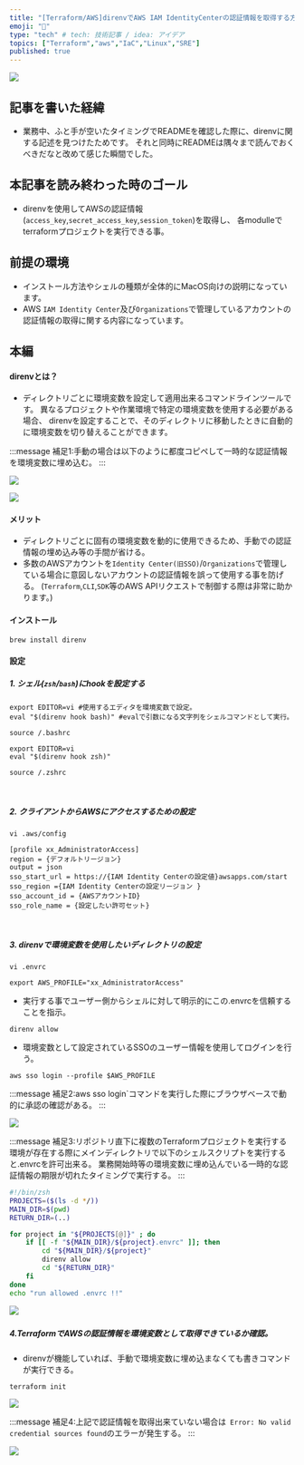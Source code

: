 ```yaml
---
title: "[Terraform/AWS]direnvでAWS IAM IdentityCenterの認証情報を取得する方法"
emoji: "👻"
type: "tech" # tech: 技術記事 / idea: アイデア
topics: ["Terraform","aws","IaC","Linux","SRE"]
published: true
---
```


![](/images/terraform_logo.png)

## 記事を書いた経緯
- 業務中、ふと手が空いたタイミングでREADMEを確認した際に、direnvに関する記述を見つけたためです。
それと同時にREADMEは隅々まで読んでおくべきだなと改めて感じた瞬間でした。
&nbsp;

## 本記事を読み終わった時のゴール
- direnvを使用してAWSの認証情報(`access_key`,`secret_access_key`,`session_token`)を取得し、
各modulleでterraformプロジェクトを実行できる事。
&nbsp;

## 前提の環境
- インストール方法やシェルの種類が全体的にMacOS向けの説明になっています。
- AWS `IAM Identity Center`及び`Organizations`で管理しているアカウントの認証情報の取得に関する内容になっています。
&nbsp;

## 本編
#### direnvとは？
- ディレクトリごとに環境変数を設定して適用出来るコマンドラインツールです。
異なるプロジェクトや作業環境で特定の環境変数を使用する必要がある場合、
direnvを設定することで、そのディレクトリに移動したときに自動的に環境変数を切り替えることができます。

:::message
補足1:手動の場合は以下のように都度コピペして一時的な認証情報を環境変数に埋め込む。
:::

![](/images/direnv/sso_console.png)

![](/images/direnv/secret.png)

#### メリット
- ディレクトリごとに固有の環境変数を動的に使用できるため、手動での認証情報の埋め込み等の手間が省ける。
- 多数のAWSアカウントを`Identity Center(旧SSO)`/`Organizations`で管理している場合に意図しないアカウントの認証情報を誤って使用する事を防げる。
(`Terraform`,`CLI`,`SDK`等のAWS APIリクエストで制御する際は非常に助かります。)

#### インストール

```zsh:~
brew install direnv
```

#### 設定
##### 1. シェル(`zsh`/`bash`)にhookを設定する

```bash:~/.bashrc
export EDITOR=vi #使用するエディタを環境変数で設定。
eval "$(direnv hook bash)" #evalで引数になる文字列をシェルコマンドとして実行。
```
```bash:~
source /.bashrc
```

```zsh:~/.zshrc
export EDITOR=vi
eval "$(direnv hook zsh)"
```
```zsh:~
source /.zshrc
```
&nbsp;

##### 2. クライアントからAWSにアクセスするための設定

```zsh:~
vi .aws/config
```

```zsh:~/.aws/config
[profile xx_AdministratorAccess]
region = {デフォルトリージョン}
output = json
sso_start_url = https://{IAM Identity Centerの設定値}awsapps.com/start
sso_region ={IAM Identity Centerの設定リージョン }
sso_account_id = {AWSアカウントID}
sso_role_name = {設定したい許可セット}
```
&nbsp;

##### 3. direnvで環境変数を使用したいディレクトリの設定
```zsh:~/github/terraform
vi .envrc
```
 
```zsh:~/github/terraform/.envrc
export AWS_PROFILE="xx_AdministratorAccess"
```
- 実行する事でユーザー側からシェルに対して明示的にこの.envrcを信頼することを指示。
```zsh:~/github/terraform
direnv allow 
```

- 環境変数として設定されているSSOのユーザー情報を使用してログインを行う。

```zsh:~/github/terraform
aws sso login --profile $AWS_PROFILE 
```

:::message
補足2:aws sso login`コマンドを実行した際にブラウザベースで動的に承認の確認がある。
:::

![](/images/direnv/sso_login_gui.png)

:::message
補足3:リポジトリ直下に複数のTerraformプロジェクトを実行する環境が存在する際にメインディレクトリで以下のシェルスクリプトを実行すると.envrcを許可出来る。
     業務開始時等の環境変数に埋め込んでいる一時的な認証情報の期限が切れたタイミングで実行する。
:::

```zsh:~/github/terraform/allow_envrc.sh
#!/bin/zsh
PROJECTS=($(ls -d */))
MAIN_DIR=$(pwd)
RETURN_DIR=(..)

for project in "${PROJECTS[@]}" ; do
    if [[ -f "${MAIN_DIR}/${project}.envrc" ]]; then
        cd "${MAIN_DIR}/${project}"
        direnv allow
        cd "${RETURN_DIR}"
    fi
done
echo "run allowed .envrc !!"
```
![](/images/direnv/allow_envrc2.png)
&nbsp;

##### 4.TerraformでAWSの認証情報を環境変数として取得できているか確認。
- direnvが機能していれば、手動で環境変数に埋め込まなくても書きコマンドが実行できる。

```zsh:~/github/terraform
terraform init
```
![](/images/direnv/terraform_init.png)

:::message
補足4:上記で認証情報を取得出来ていない場合は` Error: No valid credential sources found`のエラーが発生する。
:::

![](/images/direnv/no_valid.png)